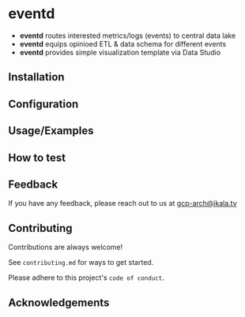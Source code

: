 
# eventd

- **eventd** routes interested metrics/logs (events) to central data lake
- **eventd** equips opinioed ETL & data schema for different events 
- **eventd** provides simple visualization template via Data Studio


## Installation

    
## Configuration


## Usage/Examples


## How to test


## Feedback

If you have any feedback, please reach out to us at gcp-arch@ikala.tv


## Contributing

Contributions are always welcome!

See `contributing.md` for ways to get started.

Please adhere to this project's `code of conduct`.


## Acknowledgements


